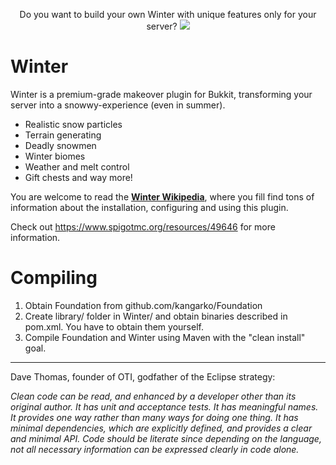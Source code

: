 <p align="center">
  Do you want to build your own Winter with unique features only for your server?
  <a href="https://mineacademy.org/gh-join">
    <img src="https://i.imgur.com/SuIyaDV.png" />
  </a>
</p>

# Winter
Winter is a premium-grade makeover plugin for Bukkit, transforming your server into a snowwy-experience (even in summer).

* Realistic snow particles
* Terrain generating
* Deadly snowmen
* Winter biomes
* Weather and melt control
* Gift chests and way more!

You are welcome to read the **[Winter Wikipedia](https://github.com/kangarko/Winter/wiki)**, where you fill find tons of information about the installation, configuring and using this plugin.

Check out https://www.spigotmc.org/resources/49646 for more information.

# Compiling

1. Obtain Foundation from github.com/kangarko/Foundation
2. Create library/ folder in Winter/ and obtain binaries described in pom.xml. You have to obtain them yourself.
3. Compile Foundation and Winter using Maven with the "clean install" goal.

<hr>

Dave Thomas, founder of OTI, godfather of the Eclipse strategy:

<i>Clean code can be read, and enhanced by a developer other than its original author. It has unit and acceptance tests. It has meaningful names. It provides one way rather than many ways for doing one thing. It has minimal dependencies, which are explicitly defined, and provides a clear and minimal API. Code should be literate since depending on the language, not all necessary information can be expressed clearly in code alone.</i>
